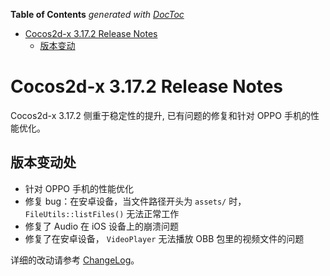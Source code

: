 <!-- START doctoc generated TOC please keep comment here to allow auto update -->
<!-- DON'T EDIT THIS SECTION, INSTEAD RE-RUN doctoc TO UPDATE -->
**Table of Contents**  *generated with [DocToc](https://github.com/thlorenz/doctoc)*

- [Cocos2d-x 3.17.2 Release Notes](#cocos2d-x-3172-release-notes)
  - [版本变动](#%E7%89%88%E6%9C%AC%E5%8F%98%E5%8A%A8)

<!-- END doctoc generated TOC please keep comment here to allow auto update -->

# Cocos2d-x 3.17.2 Release Notes #

Cocos2d-x 3.17.2 侧重于稳定性的提升, 已有问题的修复和针对 OPPO 手机的性能优化。


## 版本变动处

- 针对 OPPO 手机的性能优化
- 修复 bug：在安卓设备，当文件路径开头为 `assets/` 时， `FileUtils::listFiles()` 无法正常工作
- 修复了 Audio 在 iOS 设备上的崩溃问题
- 修复了在安卓设备， `VideoPlayer` 无法播放 OBB 包里的视频文件的问题

详细的改动请参考 [ChangeLog](https://github.com/cocos2d/cocos2d-x/blob/v3/CHANGELOG)。

